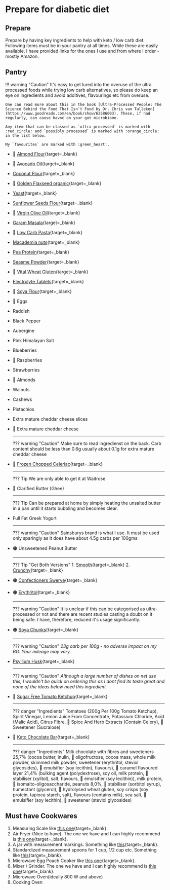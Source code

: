 # Prepare for diabetic diet

## Prepare

Prepare by having key ingredients to help with keto / low carb diet. Following items must be in your pantry at all times. While these are easily available, I have provided links for the ones I use and from where I order - mostly Amazon.

## Pantry

!!! warning "Caution"
    It's easy to get lured into the overuse of the ultra processed foods while trying low carb alternatives, so please do keep an eye on ingredients and avoid additives, flavourings etc from overuse. 
	
	One can read more about this in the book [Ultra-Processed People: The Science Behind the Food That Isn't Food by Dr. Chris van Tulleken](https://www.goodreads.com/en/book/show/62586003). These, if had regularly, can cause havoc on your gut microbiome.
	
	Any item that can be classed as `ultra processed` is marked with :red_circle: and `possibly processed` is marked with :orange_circle: in the list below. 
	
	My `favourites` are marked with :green_heart:.

<div class="grid cards" markdown>

-   :green_heart: [Almond Flour](https://kutt.it/almondflour_uk){target=_blank}
-   :green_heart: [Avocado Oil](https://kutt.it/avacado_oil){target=_blank}
-   [Coconut Flour](https://kutt.it/coconut_flour){target=_blank}
-   :green_heart: [Golden Flaxseed organic](https://kutt.it/golden_flaxseed){target=_blank}
-   [Yeast](https://kutt.it/yeast){target=_blank}
-   [Sunflower Seeds Flour](https://kutt.it/sunflower_seed_flour){target=_blank}
-   :green_heart: [Virgin Olive Oil](https://kutt.it/extra_){target=_blank}
-   [Garam Masala](https://kutt.it/garam_masala){target=_blank}
-   :green_heart: [Low Carb Pasta](https://kutt.it/low_carb_pasta){target=_blank}
-   [Macademia nuts](https://kutt.it/macademia_nuts){target=_blank}
-   [Pea Protein](https://kutt.it/pea-protein){target=_blank}
-   [Seasme Powder](https://kutt.it/seasme_powder){target=_blank}
-   :green_heart: [Vital Wheat Gluten](https://kutt.it/wheat-gluten){target=_blank}
-   [Electrolyte Tablets](https://kutt.it/electrolyte_tablets){target=_blank}
-   :green_heart: [Soya Flour](https://kutt.it/soya_flour){target=_blank}
-   :green_heart: Eggs
-   Raddish 
-   Black Pepper
-   Aubergine
-   Pink Himalayan Salt
-   Blueberries
-   :green_heart: Raspberries
-   Strawberries
-   :green_heart: Almonds
-   Walnuts
-   Cashews 
-   Pistachios
-   Extra mature cheddar cheese slices
-   :green_heart: Extra mature cheddar cheese

	--- 

	??? warning "Caution"
		Make sure to read ingredienst on the back. Carb content should be less than 0.6g usually about 0.1g for extra mature cheddar cheese

-   :green_heart: [Frozen Chopped Celeriac](https://kutt.it/chopped_celeriac){target=_blank}
	
	--- 
	
	??? Tip
		We are only able to get it at Waitrose

-   :green_heart: Clarified Butter (Ghee)

	--- 
	
	??? Tip
		Can be prepared at home by simply heating the unsalted butter in a pan until it starts bubbling and becomes clear.

-   Full Fat Greek Yogurt 

	--- 
	
	??? warning "Caution"
		Sainsburys brand is what I use. It must be used only sparingly as it does have about 4.5g carbs per 100gms

	
-   :orange_circle: Unsweetened Peanut Butter

	---

	??? Tip "Get Both Versions"
		1. [Smooth](https://kutt.it/smooth_peanut_butter){target=_blank}
		2. [Crunchy](https://kutt.it/crunchy_peanut_butter){target=_blank}

-   :orange_circle: [Confectioners Swerve](https://kutt.it/swerve){target=_blank}
-   :orange_circle: [Erythritol](https://kutt.it/erythritol){target=_blank}

	---

	??? warning "Caution"
		It is unclear if this can be categorised as ultra-processed or not and there are recent studies casting a doubt on it being safe. I have, therefore, reduced it's usage significantly.

-   :orange_circle: [Soya Chunks](https://kutt.it/soya_chunks){target=_blank}

	---
	
	??? warning "Caution"
		*23g carb per 100g - no adverse impact on my BG. Your mileage may vary.*

-   [Psyllium Husk](https://kutt.it/psyllium_husk){target=_blank}
	
	--- 
	
	??? warning "Caution"
		*Although a large number of dishes on net use this, I wouldn't be quick on ordering this as I dont find its taste great and none of the ideas below need this ingredient*

-   :red_circle: [Sugar Free Tomato Ketchup](https://kutt.it/sugar_free_tomato_ketchup){target=_blank}

	---
	??? danger "Ingredients"
		Tomatoes (200g Per 100g Tomato Ketchup), Spirit Vinegar, Lemon Juice From Concentrate, Potassium Chloride, Acid (Malic Acid), Citrus Fibre, :small_red_triangle: Spice And Herb Extracts (Contain Celery), :small_red_triangle: Sweetener (Sucralose)

-   :red_circle: [Keto Chocolate Bar](https://kutt.it/keto_choc_bar){target=_blank}

	---

	??? danger "Ingredients"
		Milk chocolate with fibres and sweeteners 25,7% (cocoa butter, inulin, :small_red_triangle: oligofructose, cocoa mass, whole milk powder, skimmed milk powder, sweetener (erythritol, steviol glycosides), :small_red_triangle: emulsifier (soy lecithin), flavours), :small_red_triangle: caramel flavoured layer 21,4% (bulking agent (polydextrose), soy oil, milk protein, :small_red_triangle: stabiliser (xylitol), salt, flavours, :small_red_triangle: emulsifier (soy lecithin)), milk protein, :small_red_triangle: isomalto-oligosaccharide, peanuts 8,0%, :small_red_triangle: stabiliser (sorbitol syrup), humectant (glycerol), :small_red_triangle: hydrolysed wheat gluten, soy crisps (soy protein, tapioca starch, salt), flavours (contains milk), sea salt, :small_red_triangle: emulsifier (soy lecithin), :small_red_triangle: sweetener (steviol glycosides)

</div>

## Must have Cookwares

1. Measuring Scale like [this one](https://kutt.it/measuring_scale){target=_blank}.
2. Air Fryer (Nice to have). The one we have and I can highly recommend is [this one](https://www.argos.co.uk/product/1166039){target=_blank}.
3. A jar with measurement markings. Something like [this](https://kutt.it/measure_beaker){target=_blank}.
4. Standardized measurement spoons for 1 cup, 1/2 cup etc. Something like [this](https://kutt.it/measurement_cup_spoon){target=_blank}.
5. Microwave Egg Poach Cooker like [this one](https://kutt.it/sistema_egg){target=_blank}.
6. Mixer / Grinder. The one we have and I can highly recommend is [this one](https://www.argos.co.uk/product/8394402){target=_blank}.
7. Microwave Oven(ideally 800 W and above)
8. Cooking Oven